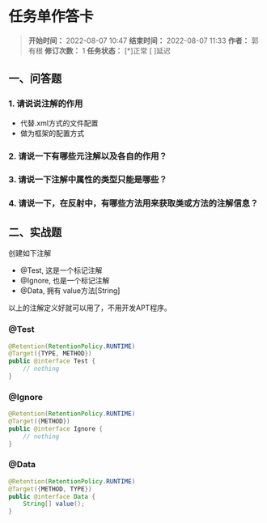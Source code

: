 [//]: # (注释
  Date: 2022-08-08 04:08:24
  LastEditors: gyg
  LastEditTime: 2022-08-08 04:19:46
  FilePath: \note\markdown\郭有根-第二十一章作业.md
)

# 任务单作答卡

>**开始时间：** 2022-08-07 10:47 **结束时间：** 2022-08-07 11:33
**作者：** 郭有根 **修订次数：** 1 **任务状态：** [*]正常 [ ]延迟

## 一、问答题

### 1. 请说说注解的作用

- 代替.xml方式的文件配置
- 做为框架的配置方式

### 2. 请说一下有哪些元注解以及各自的作用？



### 3. 请说一下注解中属性的类型只能是哪些？

### 4. 请说一下，在反射中，有哪些方法用来获取类或方法的注解信息？


## 二、实战题

创建如下注解

- @Test, 这是一个标记注解
- @Ignore, 也是一个标记注解
- @Data, 拥有 value方法[String]


以上的注解定义好就可以用了，不用开发APT程序。

### @Test

```java
@Retention(RetentionPolicy.RUNTIME)
@Target({TYPE, METHOD})
public @interface Test {
    // nothing
}
```

### @Ignore

```java
@Retention(RetentionPolicy.RUNTIME)
@Target({METHOD})
public @interface Ignore {
    // nothing
}
```

### @Data

```java
@Retention(RetentionPolicy.RUNTIME)
@Target({METHOD, TYPE})
public @interface Data {
    String[] value();
}
```